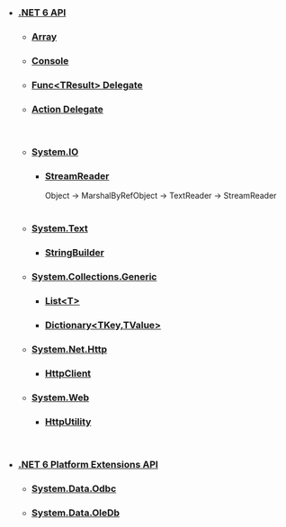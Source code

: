 
- ### [.NET 6 API](https://docs.microsoft.com/ja-jp/dotnet/api/?view=net-6.0)
  - ### [Array](https://learn.microsoft.com/ja-jp/dotnet/api/system.array?view=net-6.0)
  - ### [Console](https://learn.microsoft.com/ja-jp/dotnet/api/system.console?view=net-6.0)
  - ### [Func&lt;TResult&gt; Delegate](https://learn.microsoft.com/ja-jp/dotnet/api/system.func-1?view=net-6.0)
  - ### [Action Delegate](https://learn.microsoft.com/ja-jp/dotnet/api/system.action?view=net-6.0)
  <br>
  
  - ### [System.IO](https://docs.microsoft.com/ja-jp/dotnet/api/system.io?view=net-6.0)
    - ### [StreamReader](https://learn.microsoft.com/ja-jp/dotnet/api/system.io.streamreader?view=net-6.0)
      Object → MarshalByRefObject → TextReader → StreamReader
  <br>
  
  - ### [System.Text](https://docs.microsoft.com/ja-jp/dotnet/api/system.text?view=net-6.0)
    - ### [StringBuilder](https://learn.microsoft.com/ja-jp/dotnet/api/system.text.stringbuilder?view=net-6.0)
  - ### [System.Collections.Generic](https://learn.microsoft.com/ja-jp/dotnet/api/system.collections.generic?view=net-6.0)
    - ### [List&lt;T&gt;](https://learn.microsoft.com/ja-jp/dotnet/api/system.collections.generic.list-1?view=net-6.0)
    - ### [Dictionary&lt;TKey,TValue&gt;](https://learn.microsoft.com/ja-jp/dotnet/api/system.collections.generic.dictionary-2?view=net-6.0)
  - ### [System.Net.Http](https://learn.microsoft.com/ja-jp/dotnet/api/system.net.http?view=net-6.0)
    - ### [HttpClient](https://learn.microsoft.com/ja-jp/dotnet/api/system.net.http.httpclient?view=net-6.0)
  - ### [System.Web](https://learn.microsoft.com/ja-jp/dotnet/api/system.web?view=net-6.0)
    - ### [HttpUtility](https://learn.microsoft.com/ja-jp/dotnet/api/system.web.httputility?view=net-6.0)

<br>

- ### [.NET 6 Platform Extensions API](https://docs.microsoft.com/ja-jp/dotnet/api/?view=dotnet-plat-ext-6.0)
  - ### [System.Data.Odbc](https://docs.microsoft.com/ja-jp/dotnet/api/system.data.odbc?view=dotnet-plat-ext-6.0)
  - ### [System.Data.OleDb](https://docs.microsoft.com/ja-jp/dotnet/api/system.data.oledb?view=dotnet-plat-ext-6.0)
